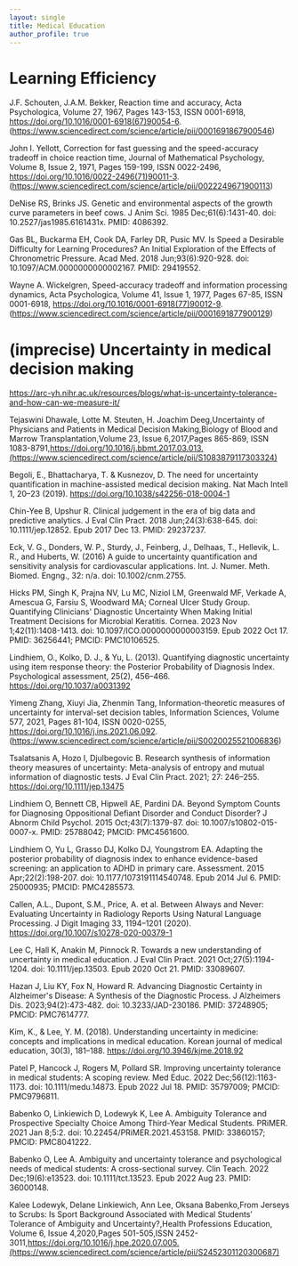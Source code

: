 ```yaml
---
layout: single
title: Medical Education
author_profile: true
---
```



# Learning Efficiency 

J.F. Schouten, J.A.M. Bekker, Reaction time and accuracy, Acta Psychologica, Volume 27, 1967, Pages 143-153, ISSN 0001-6918, https://doi.org/10.1016/0001-6918(67)90054-6. (https://www.sciencedirect.com/science/article/pii/0001691867900546)

John I. Yellott, Correction for fast guessing and the speed-accuracy tradeoff in choice reaction time,
Journal of Mathematical Psychology, Volume 8, Issue 2, 1971, Pages 159-199, ISSN 0022-2496,
https://doi.org/10.1016/0022-2496(71)90011-3. (https://www.sciencedirect.com/science/article/pii/0022249671900113)

DeNise RS, Brinks JS. Genetic and environmental aspects of the growth curve parameters in beef cows. J Anim Sci. 1985 Dec;61(6):1431-40. doi: 10.2527/jas1985.6161431x. PMID: 4086392.

Gas BL, Buckarma EH, Cook DA, Farley DR, Pusic MV. Is Speed a Desirable Difficulty for Learning Procedures? An Initial Exploration of the Effects of Chronometric Pressure. Acad Med. 2018 Jun;93(6):920-928. doi: 10.1097/ACM.0000000000002167. PMID: 29419552.

Wayne A. Wickelgren, Speed-accuracy tradeoff and information processing dynamics, Acta Psychologica,
Volume 41, Issue 1, 1977, Pages 67-85, ISSN 0001-6918, https://doi.org/10.1016/0001-6918(77)90012-9.
(https://www.sciencedirect.com/science/article/pii/0001691877900129)


# (imprecise) Uncertainty in medical decision making 

https://arc-yh.nihr.ac.uk/resources/blogs/what-is-uncertainty-tolerance-and-how-can-we-measure-it/

Tejaswini Dhawale, Lotte M. Steuten, H. Joachim Deeg,Uncertainty of Physicians and Patients in Medical Decision Making,Biology of Blood and Marrow Transplantation,Volume 23, Issue 6,2017,Pages 865-869,
ISSN 1083-8791,https://doi.org/10.1016/j.bbmt.2017.03.013.(https://www.sciencedirect.com/science/article/pii/S1083879117303324)



Begoli, E., Bhattacharya, T. & Kusnezov, D. The need for uncertainty quantification in machine-assisted medical decision making. Nat Mach Intell 1, 20–23 (2019). https://doi.org/10.1038/s42256-018-0004-1

Chin-Yee B, Upshur R. Clinical judgement in the era of big data and predictive analytics. J Eval Clin Pract. 2018 Jun;24(3):638-645. doi: 10.1111/jep.12852. Epub 2017 Dec 13. PMID: 29237237.

Eck, V. G., Donders, W. P., Sturdy, J., Feinberg, J., Delhaas, T., Hellevik, L. R., and Huberts, W. (2016) A guide to uncertainty quantification and sensitivity analysis for cardiovascular applications. Int. J. Numer. Meth. Biomed. Engng., 32: n/a. doi: 10.1002/cnm.2755.

Hicks PM, Singh K, Prajna NV, Lu MC, Niziol LM, Greenwald MF, Verkade A, Amescua G, Farsiu S, Woodward MA; Corneal Ulcer Study Group. Quantifying Clinicians' Diagnostic Uncertainty When Making Initial Treatment Decisions for Microbial Keratitis. Cornea. 2023 Nov 1;42(11):1408-1413. doi: 10.1097/ICO.0000000000003159. Epub 2022 Oct 17. PMID: 36256441; PMCID: PMC10106525.

Lindhiem, O., Kolko, D. J., & Yu, L. (2013). Quantifying diagnostic uncertainty using item response theory: the Posterior Probability of Diagnosis Index. Psychological assessment, 25(2), 456–466. https://doi.org/10.1037/a0031392

Yimeng Zhang, Xiuyi Jia, Zhenmin Tang, Information-theoretic measures of uncertainty for interval-set decision tables, Information Sciences, Volume 577, 2021, Pages 81-104, ISSN 0020-0255, https://doi.org/10.1016/j.ins.2021.06.092. (https://www.sciencedirect.com/science/article/pii/S0020025521006836)

Tsalatsanis A, Hozo I, Djulbegovic B. Research synthesis of information theory measures of uncertainty: Meta-analysis of entropy and mutual information of diagnostic tests. J Eval Clin Pract. 2021; 27: 246–255. https://doi.org/10.1111/jep.13475

Lindhiem O, Bennett CB, Hipwell AE, Pardini DA. Beyond Symptom Counts for Diagnosing Oppositional Defiant Disorder and Conduct Disorder? J Abnorm Child Psychol. 2015 Oct;43(7):1379-87. doi: 10.1007/s10802-015-0007-x. PMID: 25788042; PMCID: PMC4561600.

Lindhiem O, Yu L, Grasso DJ, Kolko DJ, Youngstrom EA. Adapting the posterior probability of diagnosis index to enhance evidence-based screening: an application to ADHD in primary care. Assessment. 2015 Apr;22(2):198-207. doi: 10.1177/1073191114540748. Epub 2014 Jul 6. PMID: 25000935; PMCID: PMC4285573.

Callen, A.L., Dupont, S.M., Price, A. et al. Between Always and Never: Evaluating Uncertainty in Radiology Reports Using Natural Language Processing. J Digit Imaging 33, 1194–1201 (2020). https://doi.org/10.1007/s10278-020-00379-1

Lee C, Hall K, Anakin M, Pinnock R. Towards a new understanding of uncertainty in medical education. J Eval Clin Pract. 2021 Oct;27(5):1194-1204. doi: 10.1111/jep.13503. Epub 2020 Oct 21. PMID: 33089607.

Hazan J, Liu KY, Fox N, Howard R. Advancing Diagnostic Certainty in Alzheimer's Disease: A Synthesis of the Diagnostic Process. J Alzheimers Dis. 2023;94(2):473-482. doi: 10.3233/JAD-230186. PMID: 37248905; PMCID: PMC7614777.

Kim, K., & Lee, Y. M. (2018). Understanding uncertainty in medicine: concepts and implications in medical education. Korean journal of medical education, 30(3), 181–188. https://doi.org/10.3946/kjme.2018.92

Patel P, Hancock J, Rogers M, Pollard SR. Improving uncertainty tolerance in medical students: A scoping review. Med Educ. 2022 Dec;56(12):1163-1173. doi: 10.1111/medu.14873. Epub 2022 Jul 18. PMID: 35797009; PMCID: PMC9796811.

Babenko O, Linkiewich D, Lodewyk K, Lee A. Ambiguity Tolerance and Prospective Specialty Choice Among Third-Year Medical Students. PRiMER. 2021 Jan 8;5:2. doi: 10.22454/PRiMER.2021.453158. PMID: 33860157; PMCID: PMC8041222.

Babenko O, Lee A. Ambiguity and uncertainty tolerance and psychological needs of medical students: A cross-sectional survey. Clin Teach. 2022 Dec;19(6):e13523. doi: 10.1111/tct.13523. Epub 2022 Aug 23. PMID: 36000148.

Kalee Lodewyk, Delane Linkiewich, Ann Lee, Oksana Babenko,From Jerseys to Scrubs: Is Sport Background Associated with Medical Students’ Tolerance of Ambiguity and Uncertainty?,Health Professions Education,
Volume 6, Issue 4,2020,Pages 501-505,ISSN 2452-3011,https://doi.org/10.1016/j.hpe.2020.07.005.(https://www.sciencedirect.com/science/article/pii/S2452301120300687)
